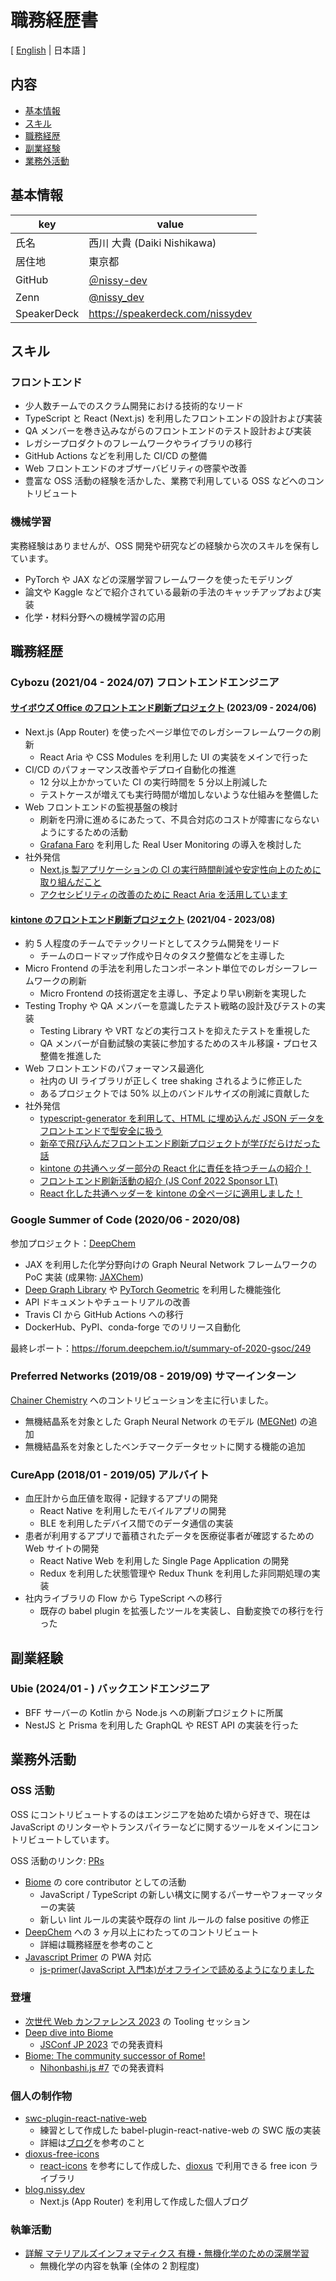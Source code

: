 # 職務経歴書

[ [English](/README.md) | 日本語 ]

## 内容

- [基本情報](#基本情報)
- [スキル](#スキル)
- [職務経歴](#職務経歴)
- [副業経験](#副業経験)
- [業務外活動](#業務外活動)

## 基本情報

| key         | value                                       |
| ----------- | ------------------------------------------- |
| 氏名        | 西川 大貴 (Daiki Nishikawa)                 |
| 居住地      | 東京都                                      |
| GitHub      | [＠nissy-dev](https://github.com/nissy-dev) |
| Zenn        | [@nissy_dev](https://zenn.dev/nissy_dev)    |
| SpeakerDeck | https://speakerdeck.com/nissydev            |

## スキル

### フロントエンド

- 少人数チームでのスクラム開発における技術的なリード
- TypeScript と React (Next.js) を利用したフロントエンドの設計および実装
- QA メンバーを巻き込みながらのフロントエンドのテスト設計および実装
- レガシープロダクトのフレームワークやライブラリの移行
- GitHub Actions などを利用した CI/CD の整備
- Web フロントエンドのオブザーバビリティの啓蒙や改善
- 豊富な OSS 活動の経験を活かした、業務で利用している OSS などへのコントリビュート

### 機械学習

実務経験はありませんが、OSS 開発や研究などの経験から次のスキルを保有しています。

- PyTorch や JAX などの深層学習フレームワークを使ったモデリング
- 論文や Kaggle などで紹介されている最新の手法のキャッチアップおよび実装
- 化学・材料分野への機械学習の応用

## 職務経歴

### Cybozu (2021/04 - 2024/07) フロントエンドエンジニア

#### [サイボウズ Office のフロントエンド刷新プロジェクト](https://blog.cybozu.io/entry/2023/09/25/080000) (2023/09 - 2024/06)

- Next.js (App Router) を使ったページ単位でのレガシーフレームワークの刷新
  - React Aria や CSS Modules を利用した UI の実装をメインで行った
- CI/CD のパフォーマンス改善やデプロイ自動化の推進
  - 12 分以上かかっていた CI の実行時間を 5 分以上削減した
  - テストケースが増えても実行時間が増加しないような仕組みを整備した
- Web フロントエンドの監視基盤の検討
  - 刷新を円滑に進めるにあたって、不具合対応のコストが障害にならないようにするための活動
  - [Grafana Faro](https://grafana.com/oss/faro/) を利用した Real User Monitoring の導入を検討した
- 社外発信
  - [Next.js 製アプリケーションの CI の実行時間削減や安定性向上のために取り組んだこと](https://blog.cybozu.io/entry/2024/04/08/100000)
  - [アクセシビリティの改善のために React Aria を活用しています](https://blog.cybozu.io/entry/2024/05/22/090000)

#### [kintone のフロントエンド刷新プロジェクト](https://blog.cybozu.io/entry/2022/02/04/171154) (2021/04 - 2023/08)

- 約 5 人程度のチームでテックリードとしてスクラム開発をリード
  - チームのロードマップ作成や日々のタスク整備などを主導した
- Micro Frontend の手法を利用したコンポーネント単位でのレガシーフレームワークの刷新
  - Micro Frontend の技術選定を主導し、予定より早い刷新を実現した
- Testing Trophy や QA メンバーを意識したテスト戦略の設計及びテストの実装
  - Testing Library や VRT などの実行コストを抑えたテストを重視した
  - QA メンバーが自動試験の実装に参加するためのスキル移譲・プロセス整備を推進した
- Web フロントエンドのパフォーマンス最適化
  - 社内の UI ライブラリが正しく tree shaking されるように修正した
  - あるプロジェクトでは 50% 以上のバンドルサイズの削減に貢献した
- 社外発信
  - [typescript-generator を利用して、HTML に埋め込んだ JSON データをフロントエンドで型安全に扱う](https://blog.cybozu.io/entry/2022/03/30/174250)
  - [新卒で飛び込んだフロントエンド刷新プロジェクトが学びだらけだった話](https://blog.cybozu.io/entry/2022/08/31/110000)
  - [kintone の共通ヘッダー部分の React 化に責任を持つチームの紹介！](https://blog.cybozu.io/entry/2022/11/18/120000)
  - [フロントエンド刷新活動の紹介 (JS Conf 2022 Sponsor LT)](https://speakerdeck.com/cybozuinsideout/jsconf-sponsor-lt)
  - [React 化した共通ヘッダーを kintone の全ページに適用しました！](https://blog.cybozu.io/entry/2023/08/29/101907)

### Google Summer of Code (2020/06 - 2020/08)

参加プロジェクト：[DeepChem](https://github.com/deepchem/deepchem)

- JAX を利用した化学分野向けの Graph Neural Network フレームワークの PoC 実装 (成果物: [JAXChem](https://github.com/deepchem/jaxchem))
- [Deep Graph Library](https://www.dgl.ai/) や [PyTorch Geometric](https://pytorch-geometric.readthedocs.io/en/latest/) を利用した機能強化
- API ドキュメントやチュートリアルの改善
- Travis CI から GitHub Actions への移行
- DockerHub、PyPI、conda-forge でのリリース自動化

最終レポート：https://forum.deepchem.io/t/summary-of-2020-gsoc/249

### Preferred Networks (2019/08 - 2019/09) サマーインターン

[Chainer Chemistry](https://github.com/chainer/chainer-chemistry) へのコントリビューションを主に行いました。

- 無機結晶系を対象とした Graph Neural Network のモデル ([MEGNet](https://github.com/materialsvirtuallab/megnet)) の追加
- 無機結晶系を対象としたベンチマークデータセットに関する機能の追加

### CureApp (2018/01 - 2019/05) アルバイト

- 血圧計から血圧値を取得・記録するアプリの開発
  - React Native を利用したモバイルアプリの開発
  - BLE を利用したデバイス間でのデータ通信の実装
- 患者が利用するアプリで蓄積されたデータを医療従事者が確認するための Web サイトの開発
  - React Native Web を利用した Single Page Application の開発
  - Redux を利用した状態管理や Redux Thunk を利用した非同期処理の実装
- 社内ライブラリの Flow から TypeScript への移行
  - 既存の babel plugin を拡張したツールを実装し、自動変換での移行を行った

## 副業経験

### Ubie (2024/01 - ) バックエンドエンジニア

- BFF サーバーの Kotlin から Node.js への刷新プロジェクトに所属
- NestJS と Prisma を利用した GraphQL や REST API の実装を行った

## 業務外活動

### OSS 活動

OSS にコントリビュートするのはエンジニアを始めた頃から好きで、現在は JavaScript のリンターやトランスパイラーなどに関するツールをメインにコントリビュートしています。

OSS 活動のリンク: [PRs](https://github.com/pulls?page=1&q=is%3Apr+author%3Anissy-dev+archived%3Afalse+-org%3Anissy-dev)

- [Biome](https://github.com/biomejs/biome) の core contributor としての活動
  - JavaScript / TypeScript の新しい構文に関するパーサーやフォーマッターの実装
  - 新しい lint ルールの実装や既存の lint ルールの false positive の修正
- [DeepChem](https://github.com/deepchem/deepchem) への 3 ヶ月以上にわたってのコントリビュート
  - 詳細は職務経歴を参考のこと
- [Javascript Primer](https://jsprimer.net/) の PWA 対応
  - [js-primer(JavaScript 入門本)がオフラインで読めるようになりました](https://efcl.info/2018/05/25/js-primer-offline/)

### 登壇

- [次世代 Web カンファレンス 2023](https://nextwebconf.connpass.com/event/300174/) の Tooling セッション
- [Deep dive into Biome](https://speakerdeck.com/nissydev/deep-dive-into-biome-in-jsconf-2023)
  - [JSConf JP 2023](https://jsconf.jp/2023/talk/daiki-nishikawa-1/) での発表資料
- [Biome: The community successor of Rome!](https://speakerdeck.com/nissydev/biome-the-community-successor-of-rome)
  - [Nihonbashi.js #7](https://nihonbashi-js.connpass.com/event/293774/) での発表資料

### 個人の制作物

- [swc-plugin-react-native-web](https://github.com/nissy-dev/swc-plugin-react-native-web)
  - 練習として作成した babel-plugin-react-native-web の SWC 版の実装
  - 詳細は[ブログ](https://zenn.dev/nissy_dev/articles/create-swc-plugin)を参考のこと
- [dioxus-free-icons](https://github.com/nissy-dev/dioxus-free-icons)
  - [react-icons](https://github.com/react-icons/react-icons) を参考にして作成した、[dioxus](https://dioxuslabs.com/) で利用できる free icon ライブラリ
- [blog.nissy.dev](https://github.com/nissy-dev/blog)
  - Next.js (App Router) を利用して作成した個人ブログ

### 執筆活動

- [詳解 マテリアルズインフォマティクス 有機・無機化学のための深層学習](https://www.kindaikagaku.co.jp/book_list/detail/9784764960237/)
  - 無機化学の内容を執筆 (全体の 2 割程度)
